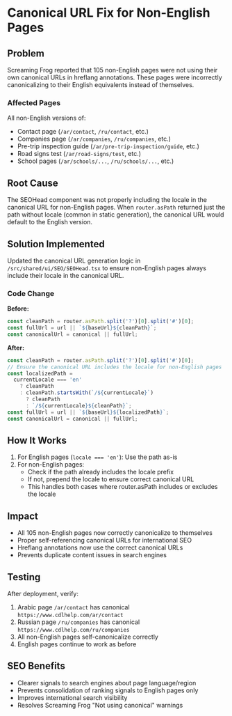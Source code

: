 # Canonical URL Fix for Non-English Pages

## Problem

Screaming Frog reported that 105 non-English pages were not using their own canonical URLs in hreflang annotations. These pages were incorrectly canonicalizing to their English equivalents instead of themselves.

### Affected Pages

All non-English versions of:

- Contact page (`/ar/contact`, `/ru/contact`, etc.)
- Companies page (`/ar/companies`, `/ru/companies`, etc.)
- Pre-trip inspection guide (`/ar/pre-trip-inspection/guide`, etc.)
- Road signs test (`/ar/road-signs/test`, etc.)
- School pages (`/ar/schools/...`, `/ru/schools/...`, etc.)

## Root Cause

The SEOHead component was not properly including the locale in the canonical URL for non-English pages. When `router.asPath` returned just the path without locale (common in static generation), the canonical URL would default to the English version.

## Solution Implemented

Updated the canonical URL generation logic in `/src/shared/ui/SEO/SEOHead.tsx` to ensure non-English pages always include their locale in the canonical URL.

### Code Change

**Before:**

```typescript
const cleanPath = router.asPath.split('?')[0].split('#')[0];
const fullUrl = url || `${baseUrl}${cleanPath}`;
const canonicalUrl = canonical || fullUrl;
```

**After:**

```typescript
const cleanPath = router.asPath.split('?')[0].split('#')[0];
// Ensure the canonical URL includes the locale for non-English pages
const localizedPath =
  currentLocale === 'en'
    ? cleanPath
    : cleanPath.startsWith(`/${currentLocale}`)
      ? cleanPath
      : `/${currentLocale}${cleanPath}`;
const fullUrl = url || `${baseUrl}${localizedPath}`;
const canonicalUrl = canonical || fullUrl;
```

## How It Works

1. For English pages (`locale === 'en'`): Use the path as-is
2. For non-English pages:
   - Check if the path already includes the locale prefix
   - If not, prepend the locale to ensure correct canonical URL
   - This handles both cases where router.asPath includes or excludes the locale

## Impact

- All 105 non-English pages now correctly canonicalize to themselves
- Proper self-referencing canonical URLs for international SEO
- Hreflang annotations now use the correct canonical URLs
- Prevents duplicate content issues in search engines

## Testing

After deployment, verify:

1. Arabic page `/ar/contact` has canonical `https://www.cdlhelp.com/ar/contact`
2. Russian page `/ru/companies` has canonical `https://www.cdlhelp.com/ru/companies`
3. All non-English pages self-canonicalize correctly
4. English pages continue to work as before

## SEO Benefits

- Clearer signals to search engines about page language/region
- Prevents consolidation of ranking signals to English pages only
- Improves international search visibility
- Resolves Screaming Frog "Not using canonical" warnings
